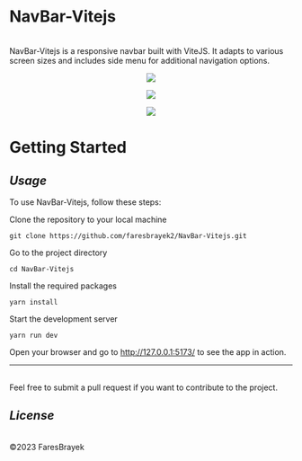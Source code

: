 <h1>NavBar-Vitejs</h1><br>
NavBar-Vitejs is a responsive navbar built with ViteJS. It adapts to various screen sizes and includes side menu for additional navigation options.
<p align="center">
  <img src="https://i.ibb.co/fHLCf6G/image.png" />
</p>
<p align="center">
  <img src="https://i.ibb.co/Cv6y5rm/image.png" />
</p>
<p align="center">
  <img src="https://i.ibb.co/vm2JScW/image.png" />
</p>
<h1>Getting Started</h1>


*Usage*
---
To use NavBar-Vitejs, follow these steps:<br>


Clone the repository to your local machine
```
git clone https://github.com/faresbrayek2/NavBar-Vitejs.git
```
Go to the project directory
```
cd NavBar-Vitejs
```
Install the required packages

```
yarn install
```
Start the development server
```
yarn run dev
```
Open your browser and go to http://127.0.0.1:5173/ to see the app in action.


---
<br>Feel free to submit a pull request if you want to contribute to the project.

*License*
---
<br>©2023 FaresBrayek


